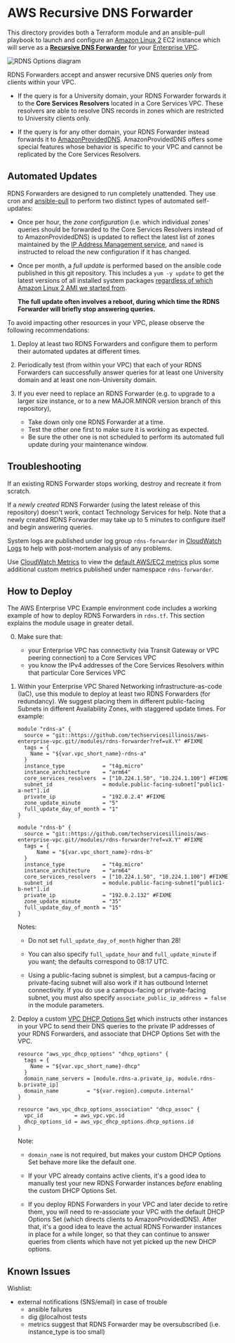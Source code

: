 ﻿# AWS Recursive DNS Forwarder

This directory provides both a Terraform module and an ansible-pull playbook to launch and configure an [Amazon Linux 2](https://aws.amazon.com/amazon-linux-2/) EC2 instance which will serve as a [**Recursive DNS Forwarder**](https://answers.uillinois.edu/illinois/page.php?id=74081) for your [Enterprise VPC](https://answers.uillinois.edu/illinois/page.php?id=71015).

![RDNS Options diagram](https://answers.uillinois.edu/images/group180/74081/AWSRecursiveDNSOptions.png)

RDNS Forwarders accept and answer recursive DNS queries _only_ from clients within your VPC.

  * If the query is for a University domain, your RDNS Forwarder forwards it to the **Core Services Resolvers** located in a Core Services VPC.  These resolvers are able to resolve DNS records in zones which are restricted to University clients only.

  * If the query is for any other domain, your RDNS Forwarder instead forwards it to [AmazonProvidedDNS](https://docs.aws.amazon.com/AmazonVPC/latest/UserGuide/VPC_DHCP_Options.html#AmazonDNS).  AmazonProvidedDNS offers some special features whose behavior is specific to your VPC and cannot be replicated by the Core Services Resolvers.


## Automated Updates

RDNS Forwarders are designed to run completely unattended.  They use cron and [ansible-pull](https://docs.ansible.com/ansible/latest/user_guide/playbooks_intro.html#ansible-pull) to perform two distinct types of automated self-updates:

  * Once per hour, the *zone configuration* (i.e. which individual zones' queries should be forwarded to the Core Services Resolvers instead of to AmazonProvidedDNS) is updated to reflect the latest list of zones maintained by the [IP Address Management service](https://techservices.illinois.edu/services/ip-address-management), and `named` is instructed to reload the new configuration if it has changed.

  * Once per month, a *full update* is performed based on the ansible code published in this git repository.  This includes a `yum -y update` to get the latest versions of all installed system packages [regardless of which Amazon Linux 2 AMI we started from](https://docs.aws.amazon.com/AWSEC2/latest/UserGuide/amazon-linux-ami-basics.html#repository-config).

    **The full update often involves a reboot, during which time the RDNS Forwarder will briefly stop answering queries.**

To avoid impacting other resources in your VPC, please observe the following recommendations:

  1. Deploy at least two RDNS Forwarders and configure them to perform their automated updates at different times.

  2. Periodically test (from within your VPC) that each of your RDNS Forwarders can successfully answer queries for at least one University domain and at least one non-University domain.

  3. If you ever need to replace an RDNS Forwarder (e.g. to upgrade to a larger size instance, or to a new MAJOR.MINOR version branch of this repository),
     * Take down only one RDNS Forwarder at a time.
     * Test the other one first to make sure it is working as expected.
     * Be sure the other one is not scheduled to perform its automated full update during your maintenance window.


## Troubleshooting

If an existing RDNS Forwarder stops working, destroy and recreate it from scratch.

If a _newly created_ RDNS Forwarder (using the latest release of this repository) doesn't work, contact Technology Services for help.  Note that a newly created RDNS Forwarder may take up to 5 minutes to configure itself and begin answering queries.

System logs are published under log group `rdns-forwarder` in [CloudWatch Logs](https://docs.aws.amazon.com/AmazonCloudWatch/latest/logs/) to help with post-mortem analysis of any problems.

Use [CloudWatch Metrics](https://docs.aws.amazon.com/AmazonCloudWatch/latest/monitoring/working_with_metrics.html) to view the [default AWS/EC2 metrics](https://docs.aws.amazon.com/AWSEC2/latest/UserGuide/viewing_metrics_with_cloudwatch.html) plus some additional custom metrics published under namespace `rdns-forwarder`.

## How to Deploy

The AWS Enterprise VPC Example environment code includes a working example of how to deploy RDNS Forwarders in `rdns.tf`.  This section explains the module usage in greater detail.

0. Make sure that:
   * your Enterprise VPC has connectivity (via Transit Gateway or VPC peering connection) to a Core Services VPC
   * you know the IPv4 addresses of the Core Services Resolvers within that particular Core Services VPC 

1. Within your Enterprise VPC Shared Networking infrastructure-as-code (IaC), use this module to deploy at least two RDNS Forwarders (for redundancy).  We suggest placing them in different public-facing Subnets in different Availability Zones, with staggered update times.  For example:

     ```hcl
     module "rdns-a" {
       source = "git::https://github.com/techservicesillinois/aws-enterprise-vpc.git//modules/rdns-forwarder?ref=vX.Y" #FIXME
       tags = {
         Name = "${var.vpc_short_name}-rdns-a"
       }
       instance_type            = "t4g.micro"
       instance_architecture    = "arm64"
       core_services_resolvers  = ["10.224.1.50", "10.224.1.100"] #FIXME
       subnet_id                = module.public-facing-subnet["public1-a-net"].id
       private_ip               = "192.0.2.4" #FIXME
       zone_update_minute       = "5"
       full_update_day_of_month = "1"
     }

     module "rdns-b" {
       source = "git::https://github.com/techservicesillinois/aws-enterprise-vpc.git//modules/rdns-forwarder?ref=vX.Y" #FIXME
       tags = {
           Name = "${var.vpc_short_name}-rdns-b"
       }
       instance_type            = "t4g.micro"
       instance_architecture    = "arm64"
       core_services_resolvers  = ["10.224.1.50", "10.224.1.100"] #FIXME
       subnet_id                = module.public-facing-subnet["public1-b-net"].id
       private_ip               = "192.0.2.132" #FIXME
       zone_update_minute       = "35"
       full_update_day_of_month = "15"
     }
     ```

   Notes:

     * Do not set `full_update_day_of_month` higher than 28!

     * You can also specify `full_update_hour` and `full_update_minute` if you want; the defaults correspond to 08:17 UTC.

     * Using a public-facing subnet is simplest, but a campus-facing or private-facing subnet will also work if it has outbound Internet connectivity.  If you do use a campus-facing or private-facing subnet, you must also specify `associate_public_ip_address = false` in the module parameters.

2. Deploy a custom [VPC DHCP Options Set](https://docs.aws.amazon.com/AmazonVPC/latest/UserGuide/VPC_DHCP_Options.html) which instructs other instances in your VPC to send their DNS queries to the private IP addresses of your RDNS Forwarders, and associate that DHCP Options Set with the VPC.

     ```hcl
     resource "aws_vpc_dhcp_options" "dhcp_options" {
       tags = {
         Name = "${var.vpc_short_name}-dhcp"
       }
       domain_name_servers = [module.rdns-a.private_ip, module.rdns-b.private_ip]
       domain_name         = "${var.region}.compute.internal"
     }

     resource "aws_vpc_dhcp_options_association" "dhcp_assoc" {
       vpc_id          = aws_vpc.vpc.id
       dhcp_options_id = aws_vpc_dhcp_options.dhcp_options.id
     }
     ```

   Note:

     * `domain_name` is not required, but makes your custom DHCP Options Set behave more like the default one.

     * If your VPC already contains active clients, it's a good idea to manually test your new RDNS Forwarder instances _before_ enabling the custom DHCP Options Set.

     * If you deploy RDNS Forwarders in your VPC and later decide to retire them, you will need to re-associate your VPC with the default DHCP Options Set (which directs clients to AmazonProvidedDNS).  After that, it's a good idea to leave the actual RDNS Forwarder instances in place for a while longer, so that they can continue to answer queries from clients which have not yet picked up the new DHCP options.


## Known Issues

Wishlist:
- external notifications (SNS/email) in case of trouble
  - ansible failures
  - dig @localhost tests
  - metrics suggest that RDNS Forwarder may be oversubscribed (i.e. instance_type is too small)
